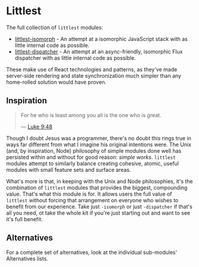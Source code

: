 # Littlest

The full collection of `littlest` modules:

- [littlest-isomorph][isomorph] - An attempt at a isomorphic JavaScript stack with as little internal code as possible.
- [littlest-dispatcher][dispatcher] - An attempt at an async-friendly, isomorphic Flux dispatcher with as little internal code as possible.

These make use of React technologies and patterns, as they've made server-side rendering and state synchronization much simpler than any home-rolled solution would have proven.

## Inspiration

> For he who is least among you all is the one who is great.
>
> &mdash; [Luke 9:48][biblequote]

Though I doubt Jesus was a programmer, there's no doubt this rings true in ways far different from what I imagine his original intentions were. The Unix (and, by inspiration, Node) philosophy of simple modules done well has persisted within and without for good reason: _simple works_. `littlest` modules attempt to similarly balance creating cohesive, atomic, useful modules with small feature sets and surface areas.

What's more is that, in keeping with the Unix and Node philosophies, it's the combination of `littlest` modules that provides the biggest, compounding value. That's what this module is for. It allows users the full value of `littlest` without forcing that arrangement on everyone who wishes to benefit from our experience. Take just `-isomorph` or just `-dispatcher` if that's all you need, ot take the whole kit if you're just starting out and want to see it's full benefit.

## Alternatives

For a complete set of alternatives, look at the individual sub-modules' Alternatives lists.

[isomorph]: https://github.com/Faithlife/littlest-isomorph
[dispatcher]: https://github.com/Faithlife/littlest-dispatcher
[biblequote]: http://biblia.com/books/esv/Lk9.48

